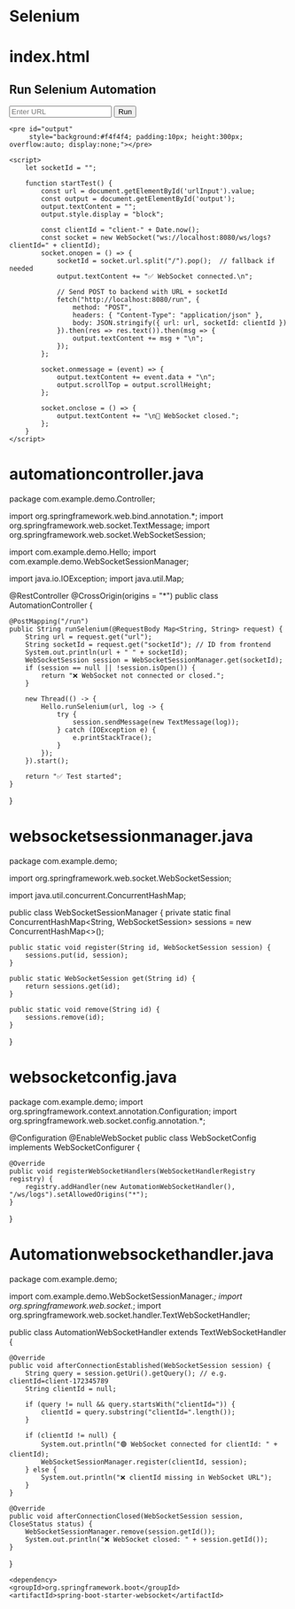 # Selenium
  
# index.html
<!DOCTYPE html>
<html>
<head>
    <title>Selenium Test with WebSocket</title>
</head>
<body>
    <h2>Run Selenium Automation</h2>
    <input type="text" id="urlInput" placeholder="Enter URL" />
    <button onclick="startTest()">Run</button>

    <pre id="output"
         style="background:#f4f4f4; padding:10px; height:300px; overflow:auto; display:none;"></pre>

    <script>
        let socketId = "";

        function startTest() {
            const url = document.getElementById('urlInput').value;
            const output = document.getElementById('output');
            output.textContent = "";
            output.style.display = "block";
           
            const clientId = "client-" + Date.now();  
            const socket = new WebSocket("ws://localhost:8080/ws/logs?clientId=" + clientId);
            socket.onopen = () => {
                socketId = socket.url.split("/").pop();  // fallback if needed
                output.textContent += "✅ WebSocket connected.\n";

                // Send POST to backend with URL + socketId
                fetch("http://localhost:8080/run", {
                    method: "POST",
                    headers: { "Content-Type": "application/json" },
                    body: JSON.stringify({ url: url, socketId: clientId })
                }).then(res => res.text()).then(msg => {
                    output.textContent += msg + "\n";
                });
            };

            socket.onmessage = (event) => {
                output.textContent += event.data + "\n";
                output.scrollTop = output.scrollHeight;
            };

            socket.onclose = () => {
                output.textContent += "\n🔌 WebSocket closed.";
            };
        }
    </script>
</body>
</html>

# automationcontroller.java
package com.example.demo.Controller;

import org.springframework.web.bind.annotation.*;
import org.springframework.web.socket.TextMessage;
import org.springframework.web.socket.WebSocketSession;

import com.example.demo.Hello;
import com.example.demo.WebSocketSessionManager;

import java.io.IOException;
import java.util.Map;

@RestController
@CrossOrigin(origins = "*")
public class AutomationController {

    @PostMapping("/run")
    public String runSelenium(@RequestBody Map<String, String> request) {
        String url = request.get("url");
        String socketId = request.get("socketId"); // ID from frontend
        System.out.println(url + " " + socketId);
        WebSocketSession session = WebSocketSessionManager.get(socketId);
        if (session == null || !session.isOpen()) {
            return "❌ WebSocket not connected or closed.";
        }

        new Thread(() -> {
            Hello.runSelenium(url, log -> {
                try {
                    session.sendMessage(new TextMessage(log));
                } catch (IOException e) {
                    e.printStackTrace();
                }
            });
        }).start();

        return "✅ Test started";
    }
}

# websocketsessionmanager.java 
package com.example.demo;

import org.springframework.web.socket.WebSocketSession;

import java.util.concurrent.ConcurrentHashMap;

public class WebSocketSessionManager {
    private static final ConcurrentHashMap<String, WebSocketSession> sessions = new ConcurrentHashMap<>();

    public static void register(String id, WebSocketSession session) {
        sessions.put(id, session);
    }

    public static WebSocketSession get(String id) {
        return sessions.get(id);
    }

    public static void remove(String id) {
        sessions.remove(id);
    }
}

# websocketconfig.java
package com.example.demo;
import org.springframework.context.annotation.Configuration;
import org.springframework.web.socket.config.annotation.*;

@Configuration
@EnableWebSocket
public class WebSocketConfig implements WebSocketConfigurer {

    @Override
    public void registerWebSocketHandlers(WebSocketHandlerRegistry registry) {
        registry.addHandler(new AutomationWebSocketHandler(), "/ws/logs").setAllowedOrigins("*");
    }
}

# Automationwebsockethandler.java
package com.example.demo;

import com.example.demo.WebSocketSessionManager.*;
import org.springframework.web.socket.*;
import org.springframework.web.socket.handler.TextWebSocketHandler;

public class AutomationWebSocketHandler extends TextWebSocketHandler {

    @Override
    public void afterConnectionEstablished(WebSocketSession session) {
        String query = session.getUri().getQuery(); // e.g. clientId=client-172345789
        String clientId = null;

        if (query != null && query.startsWith("clientId=")) {
            clientId = query.substring("clientId=".length());
        }

        if (clientId != null) {
            System.out.println("🟢 WebSocket connected for clientId: " + clientId);
            WebSocketSessionManager.register(clientId, session);
        } else {
            System.out.println("❌ clientId missing in WebSocket URL");
        }
    }

    @Override
    public void afterConnectionClosed(WebSocketSession session, CloseStatus status) {
        WebSocketSessionManager.remove(session.getId());
        System.out.println("❌ WebSocket closed: " + session.getId());
    }
}


    <dependency>
    <groupId>org.springframework.boot</groupId>
    <artifactId>spring-boot-starter-websocket</artifactId>
</dependency>


